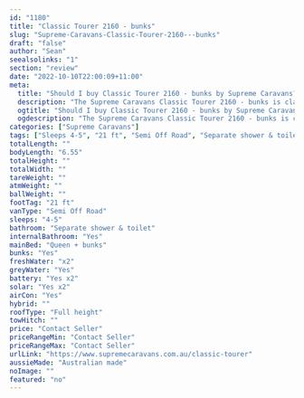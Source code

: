 ```yaml
---
id: "1180"
title: "Classic Tourer 2160 - bunks"
slug: "Supreme-Caravans-Classic-Tourer-2160---bunks"
draft: "false"
author: "Sean"
seealsolinks: "1"
section: "review"
date: "2022-10-10T22:00:09+11:00"
meta:
  title: "Should I buy Classic Tourer 2160 - bunks by Supreme Caravans?"
  description: "The Supreme Caravans Classic Tourer 2160 - bunks is classed as Semi Off Road, and sleeps 4-5 people. It is Australian made and comes in at 21 ft. It generally has Separate shower & toilet."
  ogtitle: "Should I buy Classic Tourer 2160 - bunks by Supreme Caravans?"
  ogdescription: "The Supreme Caravans Classic Tourer 2160 - bunks is classed as Semi Off Road, and sleeps 4-5 people. It is Australian made and comes in at 21 ft. It generally has Separate shower & toilet."
categories: ["Supreme Caravans"]
tags: ["Sleeps 4-5", "21 ft", "Semi Off Road", "Separate shower & toilet", "Full height", "Price Unknown"]
totalLength: ""
bodyLength: "6.55"
totalHeight: ""
totalWidth: ""
tareWeight: ""
atmWeight: ""
ballWeight: ""
footTag: "21 ft"
vanType: "Semi Off Road"
sleeps: "4-5"
bathroom: "Separate shower & toilet"
internalBathroom: "Yes"
mainBed: "Queen + bunks"
bunks: "Yes"
freshWater: "x2"
greyWater: "Yes"
battery: "Yes x2"
solar: "Yes x2"
airCon: "Yes"
hybrid: ""
roofType: "Full height"
towHitch: ""
price: "Contact Seller"
priceRangeMin: "Contact Seller"
priceRangeMax: "Contact Seller"
urlLink: "https://www.supremecaravans.com.au/classic-tourer"
aussieMade: "Australian made"
noImage: ""
featured: "no"
---
```

